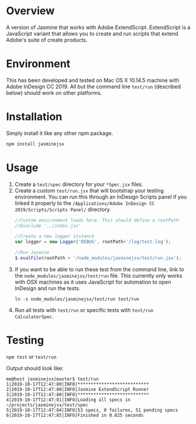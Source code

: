 # Overview

A version of Jasmine that works with Adobe ExtendScript.  ExtendScript is a JavaScript variant that allows you to create and run scripts that extend Adobe's suite of create products.

# Environment

This has been developed and tested on Mac OS X 10.14.5 machine with Adobe InDesign CC 2019. All but the command line `test/run` (described below) should work on other platforms.

# Installation

Simply install it like any other npm package.

```sh
npm install jasminejsx
```

# Usage

1. Create a `test/spec` directory for your `*Spec.jsx` files.
1. Create a custom `test/run.jsx` that will bootstrap your testing environment. You can run this through an InDesign Scripts panel if you linked it properly to the `/Applications/Adobe InDesign CC 2019/Scripts/Scripts Panel/` directory.
    ```js
    //Custom environment loads here. This should define a rootPath
    //@include '../index.jsx'
    
    //Create a new logger instance
    var logger = new Logger('DEBUG', rootPath+'/log/test.log');
    
    //Run Jasmine
    $.evalFile(rootPath + '/node_modules/jasminejsx/test/run.jsx');
    ```
1. If you want to be able to run these test from the command line, link to the `node_modules/jasminejsx/test/run` file. This currently only works with OSX machines as it uses JavaScript for automation to open InDesign and run the tests.
    ```
    ln -s node_modules/jasminejsx/test/run test/run
    ```
1. Run all tests with `test/run` or specific tests with `test/run CalculatorSpec`.

# Testing

`npm test` or `test/run`

Output should look like:

```
me@host jasminejsx|master$ test/run
1|2019-10-17T12:47:80|INFO|***************************
2|2019-10-17T12:47:80|INFO|Jasmine ExtendScript Runner
3|2019-10-17T12:47:80|INFO|***************************
4|2019-10-17T12:47:81|INFO|Loading all specs in ~/projects/jasminejsx/test/spec
5|2019-10-17T12:47:84|INFO|53 specs, 0 failures, 51 pending specs
6|2019-10-17T12:47:85|INFO|Finished in 0.025 seconds
```
